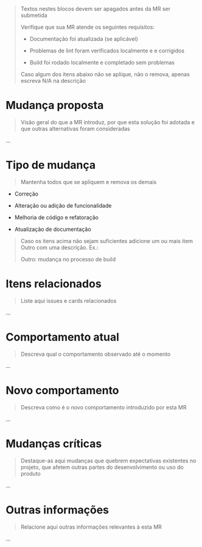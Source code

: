 > Textos nestes blocos devem ser apagados antes da MR ser submetida
>
> Verifique que sua MR atende os seguintes requisitos:
>
> - Documentação foi atualizada (se aplicável)
>
> - Problemas de lint foram verificados localmente e e corrigidos
>
> - Build foi rodado localmente e completado sem problemas
>
> Caso algum dos itens abaixo não se aplique, não o remova, apenas
> escreva N/A na descrição

Mudança proposta
================

> Visão geral do que a MR introduz, por que esta solução foi adotada e
> que outras alternativas foram consideradas

...

Tipo de mudança
===============

> Mantenha todos que se apliquem e remova os demais

-   Correção

-   Alteração ou adição de funcionalidade

-   Melhoria de código e refatoração

-   Atualização de documentação

> Caso os itens acima não sejam suficientes adicione um ou mais item
> Outro com uma descrição. Ex.:
>
> Outro: mudança no processo de build

Itens relacionados
==================

> Liste aqui issues e cards relacionados

...

Comportamento atual
===================

> Descreva qual o comportamento observado até o momento

...

Novo comportamento
==================

> Descreva como é o novo comportamento introduzido por esta MR

...

Mudanças críticas
=================

> Destaque-as aqui mudanças que quebrem expectativas existentes no
> projeto, que afetem outras partes do desenvolvimento ou uso do produto

...

Outras informações
==================

> Relacione aqui outras informações relevantes à esta MR

...
